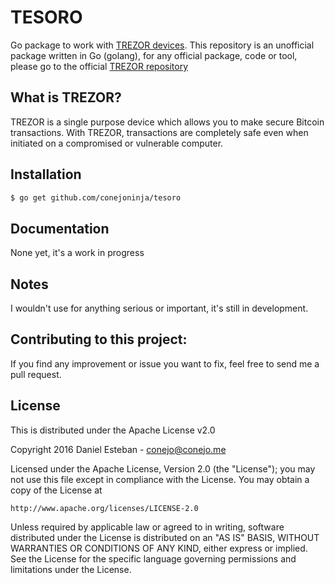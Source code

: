 TESORO
======
Go package to work with [TREZOR devices](http://bitcointrezor.com/). This repository is an unofficial package written in Go (golang), for any official package, code or tool, please go to the official [TREZOR repository](https://github.com/trezor)

## What is TREZOR?

TREZOR is a single purpose device which allows you to make secure Bitcoin transactions. With TREZOR, transactions are completely safe even when initiated on a compromised or vulnerable computer.


## Installation
```bash
$ go get github.com/conejoninja/tesoro
```

## Documentation
None yet, it's a work in progress

## Notes
I wouldn't use for anything serious or important, it's still in development.  

## Contributing to this project:

If you find any improvement or issue you want to fix, feel free to send me a pull request.

## License

This is distributed under the Apache License v2.0

Copyright 2016 Daniel Esteban  -  conejo@conejo.me

Licensed under the Apache License, Version 2.0 (the "License");
you may not use this file except in compliance with the License.
You may obtain a copy of the License at

    http://www.apache.org/licenses/LICENSE-2.0

Unless required by applicable law or agreed to in writing, software
distributed under the License is distributed on an "AS IS" BASIS,
WITHOUT WARRANTIES OR CONDITIONS OF ANY KIND, either express or implied.
See the License for the specific language governing permissions and
limitations under the License.

